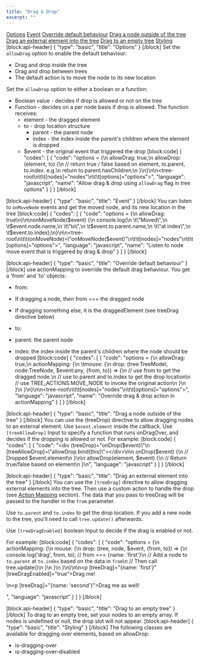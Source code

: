```yaml
---
title: "Drag & Drop"
excerpt: ""
---
```

[Options](#options)
[Event](#event)
[Override default behaviour](#override-default-behaviour)
[Drag a node outside of the tree](#drag-a-node-outside-of-the-tree)
[Drag an external element into the tree](#drag-an-external-element-into-the-tree)
[Drag to an empty tree](#drag-to-an-empty-tree)
[Styling](styling)
[block:api-header]
{
  "type": "basic",
  "title": "Options"
}
[/block]
Set the `allowDrag` option to enable the default behaviour:
* Drag and drop inside the tree
* Drag and drop between trees
* The default action is to move the node to its new location

Set the `allowDrop` option to either a boolean or a function:
* Boolean value - decides if drop is allowed or not on the tree
* Function - decides on a per node basis if drop is allowed. The function receives:
  * element - the dragged element
  * to - drop location structure
    * parent - the parent node
    * index - the index inside the parent's children where the element is dropped
  * $event - the original event that triggered the drop
[block:code]
{
  "codes": [
    {
      "code": "options = {\n  allowDrag: true,\n  allowDrop: (element, to) {\n    // return true / false based on element, to.parent, to.index. e.g.\n    return to.parent.hasChildren;\n  }\n}\n\n<tree-root\n\t\t[nodes]=\"nodes\"\n\t\t[options]=\"options\"></tree-root>",
      "language": "javascript",
      "name": "Allow drag & drop using `allowDrag` flag in tree options"
    }
  ]
}
[/block]

[block:api-header]
{
  "type": "basic",
  "title": "Event"
}
[/block]
You can listen to `onMoveNode` events and get the moved node, and its new location in the tree
[block:code]
{
  "codes": [
    {
      "code": "options = {\n  allowDrag: true\n}\n\nonMoveNode($event) {\n  console.log(\n  \t\"Moved\",\n  \t$event.node.name,\n  \t\"to\",\n  \t$event.to.parent.name,\n  \t\"at index\",\n   \t$event.to.index);\n}\n\n<tree-root\n\t\t(onMoveNode)=\"onMoveNode($event)\"\n\t\t[nodes]=\"nodes\"\n\t\t[options]=\"options\"></tree-root>",
      "language": "javascript",
      "name": "Listen to node move event that is triggered by drag & drop"
    }
  ]
}
[/block]

[block:api-header]
{
  "type": "basic",
  "title": "Override default behaviour"
}
[/block]
use actionMapping to override the default drag behaviour.
You get a 'from' and 'to' objects:
- from:
-   If dragging a node, then from === the dragged node
-   If dragging something else, it is the draggedElement (see treeDrag directive below)

- to:
-   parent: the parent node
-   index: the index inside the parent's children where the node should be dropped
[block:code]
{
  "codes": [
    {
      "code": "options = {\n  allowDrag: true,\n  actionMapping: {\n  \tmouse: {\n      drop: (tree:TreeModel, node:TreeNode, $event:any, {from, to}) => {\n        // use from to get the dragged node.\n        // use to.parent and to.index to get the drop location\n        // use TREE_ACTIONS.MOVE_NODE to invoke the original action\n      }\n    }\n  }\n}\n\n<tree-root\n\t\t[nodes]=\"nodes\"\n\t\t[options]=\"options\"></tree-root>",
      "language": "javascript",
      "name": "Override drag & drop action in actionMapping"
    }
  ]
}
[/block]

[block:api-header]
{
  "type": "basic",
  "title": "Drag a node outside of the tree"
}
[/block]
You can use the (treeDrop) directive to allow dragging nodes to an external element.
Use `$event.element` inside the callback.
Use `[treeAllowDrop]` Input to specify a function that runs onDragOver, and decides if the dropping is allowed or not.
For example:
[block:code]
{
  "codes": [
    {
      "code": "<div (treeDrop)=\"onDrop($event)\"\n     [treeAllowDrop]=\"allowDrop.bind(this)\"></div>\n\n  onDrop($event) {\n    // Dropped $event.element\n  }\n\n  allowDrop(element, $event) {\n    // Return true/false based on element\n  }\n",
      "language": "javascript"
    }
  ]
}
[/block]

[block:api-header]
{
  "type": "basic",
  "title": "Drag an external element into the tree"
}
[/block]
You can use the `[treeDrag]` directive to allow dragging external elements into the tree.
Then use a custom action to handle the drop (see [Action Mapping](doc:action-mapping) section).
The data that you pass to treeDrag will be passed to the handler in the `from` parameter.

Use `to.parent` and `to.index` to get the drop location.
If you add a new node to the tree, you'll need to call `tree.update()` afterwards.

Use `[treeDragEnabled]` boolean Input to decide if the drag is enabled or not.

For example:
[block:code]
{
  "codes": [
    {
      "code": "options = {\n  actionMapping: {\n    mouse: {\n      drop: (tree, node, $event, {from, to}) => {\n        console.log('drag', from, to); // from === {name: 'first'}\n        // Add a node to `to.parent` at `to.index` based on the data in `from`\n        // Then call tree.update()\n      }\n    }\n  }\n}\n\n<p [treeDrag]=\"{name: 'first'}\" [treeDragEnabled]=\"true\">Drag me!</p>\n<p [treeDrag]=\"{name: 'second'}\">Drag me as well!</p>",
      "language": "javascript"
    }
  ]
}
[/block]

[block:api-header]
{
  "type": "basic",
  "title": "Drag to an empty tree"
}
[/block]
To drag to an empty tree, set your nodes to an empty array.
If nodes is undefined or null, the drop slot will not appear.
[block:api-header]
{
  "type": "basic",
  "title": "Styling"
}
[/block]
The following classes are available for dragging over elements, based on allowDrop:
* is-dragging-over
* is-dragging-over-disabled